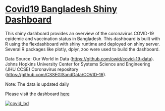 # [Covid19 Bangladesh Shiny Dashboard](https://mozammel.shinyapps.io/covid_bd/)

This shiny dashboard provides an overview of the coronavirus COVID-19 epidemic and vaccination status in Bangladesh.
This dashboard is built with R using the flexdashboard with shiny runtime and deployed on shiny server.
Several R packages like plotly, dplyr, zoo were used to build the dashboard.

Data Source: Our World in Data (https://github.com/owid/covid-19-data). Johns Hopkins University Center for Systems Science and Engineering (JHU CCSE) Coronavirus repository (https://github.com/CSSEGISandData/COVID-19).

Note: The data is updated daily

Please visit the dashboard [here](https://mozammel.shinyapps.io/covid_bd/)

[![covid_bd](https://user-images.githubusercontent.com/68219493/148897002-28eed8c7-10d2-4785-bd10-95e3c28665ac.png)](https://mozammel.shinyapps.io/covid_bd/)
